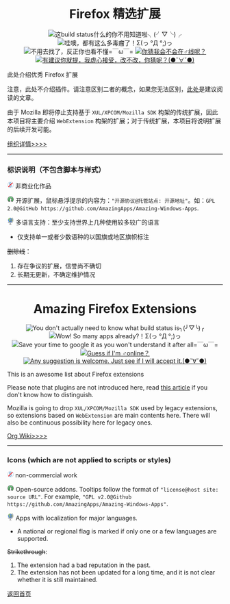<h1 align="center">Firefox 精选扩展</h1>

<p align="center">
<img src="https://img.shields.io/badge/build-passing-green.svg" title="这build status什么的你不用知道啦╮(╯▽╰)╭" />
<img src="https://img.shields.io/badge/%E6%80%BB%E6%95%B0-30-blue.svg" title="哇噢，都有这么多毒瘤了！Σ(っ °Д °;)っ" /> <img src="https://img.shields.io/badge/%E5%8D%8F%E8%AE%AE-GPL%20v3.0-red.svg" title="不用去找了，反正你也看不懂=￣ω￣=" />
<a href="https://t.me/joinchat/AAAAAESLWZxuUSkUqqk1rA" target="_blank">
<img src="https://img.shields.io/badge/%E2%98%8E%EF%B8%8F%E8%81%94%E7%B3%BB-telegram-ff69b4.svg" title="你猜我会不会在♂线呢？"/>
</a>
<a href="https://github.com/AmazingApps/Amazing-Firefox-Extensions/issues" target="_blank">
<img src="https://img.shields.io/github/issues/AmazingApps/Amazing-Firefox-Extensions.svg" title="有建议你就提，我虚心接受，改不改，你猜呢？(●ˇ∀ˇ●)"/>
</a>
</p>

此处介绍优秀 Firefox 扩展

注意，此处不介绍插件。请注意区别二者的概念，如果您无法区别，[此处](https://emlvirus.gitbooks.io/personal-knowledge-base/content/Info-Tech/add-ons.html)是建议阅读的文章。

由于 Mozilla 即将停止支持基于 `XUL/XPCOM/Mozilla SDK` 构架的传统扩展，因此本项目将主要介绍 `WebExtension` 构架的扩展；对于传统扩展，本项目将说明扩展的后续开发可能。

[组织详情>>>>](https://www.gitbook.com/read/book/amazing-apps/organization-wiki)

---

### 标识说明（不包含脚本与样式）

![](/assets/noncommercial.png) 非商业化作品

![](/assets/open-source-icon.png) 开源扩展，鼠标悬浮提示的内容为：`"开源协议@托管站点: 开源地址"`。如：`GPL 2.0@GitHub https://github.com/AmazingApps/Amazing-Windows-Apps`.

![](/assets/earth-globe.png) 多语言支持：至少支持世界上几种使用较多较广的语言

* 仅支持单一或者少数语种的以国旗或地区旗帜标注

~~删除线~~：

1. 存在争议的扩展，信誉尚不确切
2. 长期无更新，不确定维护情况

---

<h1 align="center">Amazing Firefox Extensions</h1>

<p align="center">
<img src="https://img.shields.io/badge/build-passing-green.svg" title="You don't actually need to know what build status is╮(╯▽╰)╭" />
<img src="https://img.shields.io/badge/TOTAL%20COUNT-30-blue.svg" title="Wow! So many apps already?！Σ(っ °Д °;)っ" />
<img src="https://img.shields.io/badge/LICENSE-GPL%20v3.0-red.svg" title="Save your time to google it as you won't understand it after all=￣ω￣=" />
<a href="https://t.me/joinchat/AAAAAESLWZxuUSkUqqk1rA" target="_blank">
<img src="https://img.shields.io/badge/☎️contact-telegram-ff69b4.svg" title="Guess if I'm ♂online？"/>
</a>
<a href="https://github.com/AmazingApps/Amazing-Firefox-Extensions/issues" target="_blank">
<img src="https://img.shields.io/github/issues/AmazingApps/Amazing-Firefox-Extensions.svg" title="Any suggestion is welcome. Just see if I will accept it.(●ˇ∀ˇ●)"/>
</a>
</p>

This is an awesome list about Firefox extensions

Please note that plugins are not introduced here, read [this article](https://emlvirus.gitbooks.io/personal-knowledge-base/content/Info-Tech/add-ons.html) if you don't know how to distinguish.

Mozilla is going to drop `XUL/XPCOM/Mozilla SDK` used by legacy extensions, so extensions based on `WebExtension` are main contents here. There will also be continuous possibility here for legacy ones.

[Org Wiki>>>>](https://www.gitbook.com/read/book/amazing-apps/organization-wiki)

---

### Icons (which are not applied to scripts or styles)

![](/assets/noncommercial.png) non-commercial work

![](/assets/open-source-icon.png) Open-source addons. Tooltips follow the format of `"license@host site: source URL"`. For example, `"GPL v2.0@Github https://github.com/AmazingApps/Amazing-Windows-Apps"`.

![](/assets/earth-globe.png) Apps with localization for major languages.

* A national or regional flag is marked if only one or a few languages are supported.

~~Strikethrough~~:

1. The extension had a bad reputation in the past.
2. The extension has not been updated for a long time, and it is not clear whether it is still maintained.

[返回首页](http://amazingapps.org/)
